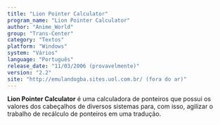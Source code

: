 ```yaml
---
title: "Lion Pointer Calculator"
program_name: "Lion Pointer Calculator"
author: "Anime_World"
group: "Trans-Center"
category: "Textos"
platform: "Windows"
system: "Vários"
language: "Português"
release_date: "11/03/2006 (provavelmente)"
version: "2.2"
site: "http://emulandogba.sites.uol.com.br/ (fora do ar)"
---
```

<b>Lion Pointer Calculator</b> é uma calculadora de ponteiros que possui os valores dos cabeçalhos de diversos sistemas para, com isso, agilizar o trabalho de recálculo de ponteiros em uma tradução.

